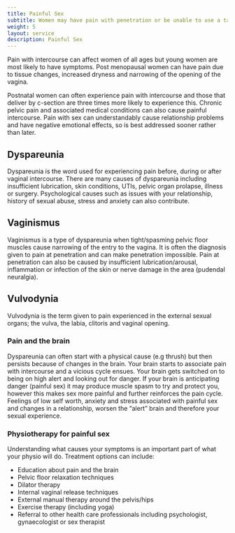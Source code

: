 ```yaml
---
title: Painful Sex
subtitle: Women may have pain with penetration or be unable to use a tampon. Pain can be on entry to the vagina, lower abdominal pain with sex, sharp pain during sex, pain with orgasm or pain after sexual intercourse.
weight: 5
layout: service
description: Painful Sex
---
```


Pain with intercourse can affect women of all ages but young women are most likely to have symptoms. Post menopausal women can have pain due to tissue changes, increased dryness and narrowing of the opening of the vagina.

Postnatal women can often experience pain with intercourse and those that deliver by c-section are three times more likely to experience this. Chronic pelvic pain and associated medical conditions can also cause painful intercourse. Pain with sex can understandably cause relationship problems and have negative emotional effects, so is best addressed sooner rather than later.

## Dyspareunia

Dyspareunia is the word used for experiencing pain before, during or after vaginal intercourse. There are many causes of dyspareunia including insufficient lubrication, skin conditions, UTIs, pelvic organ prolapse, illness or surgery. Psychological causes such as issues with your relationship, history of sexual abuse, stress and anxiety can also contribute. 

## Vaginismus

Vaginismus is a type of dyspareunia when tight/spasming pelvic floor muscles cause narrowing of the entry to the vagina. It is often the diagnosis given to pain at penetration and can make penetration impossible. Pain at penetration can also be caused by insufficient lubrication/arousal, inflammation or infection of the skin or nerve damage in the area (pudendal neuralgia).

## Vulvodynia

Vulvodynia is the term given to pain experienced in the external sexual organs; the vulva, the labia, clitoris and vaginal opening. 

### Pain and the brain

Dyspareunia can often start with a physical cause (e.g thrush) but then persists because of changes in the brain. Your brain starts to associate pain with intercourse and a vicious cycle ensues. Your brain gets switched on to being on high alert and looking out for danger. If your brain is anticipating danger (painful sex) it may produce muscle spasm to try and protect you, however this makes sex more painful and further reinforces the pain cycle. Feelings of low self worth, anxiety and stress associated with painful sex and changes in a relationship, worsen the “alert” brain and therefore your sexual experience. 

### Physiotherapy for painful sex

Understanding what causes your symptoms is an important part of what your physio will do. Treatment options can include:

- Education about pain and the brain
- Pelvic floor relaxation techniques
- Dilator therapy
- Internal vaginal release techniques
- External manual therapy around the pelvis/hips
- Exercise therapy (including yoga)
- Referral to other health care professionals including psychologist, gynaecologist or sex therapist
